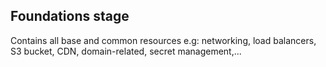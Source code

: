 ## Foundations stage
Contains all base and common resources e.g: networking, load balancers, S3 bucket, CDN, domain-related, secret management,...